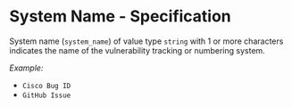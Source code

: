 # System Name - Specification

System name (`system_name`) of value type `string` with 1 or more characters
indicates the name of the vulnerability tracking or numbering system.

*Example:*

* `Cisco Bug ID`
* `GitHub Issue`
